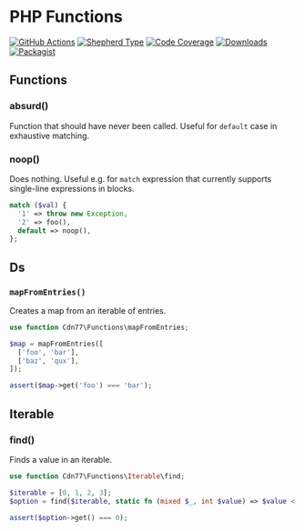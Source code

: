 # PHP Functions

[![GitHub Actions][GA Image]][GA Link]
[![Shepherd Type][Shepherd Image]][Shepherd Link]
[![Code Coverage][Coverage Image]][CodeCov Link]
[![Downloads][Downloads Image]][Packagist Link]
[![Packagist][Packagist Image]][Packagist Link]

## Functions

### absurd()

Function that should have never been called. 
Useful for `default` case in exhaustive matching.

### noop()

Does nothing. Useful e.g. for `match` expression that currently supports single-line expressions in blocks.

```php
match ($val) {
  '1' => throw new Exception,
  '2' => foo(),
  default => noop(),
};
```

## Ds

### `mapFromEntries()`

Creates a map from an iterable of entries.

```php
use function Cdn77\Functions\mapFromEntries;

$map = mapFromEntries([
  ['foo', 'bar'],
  ['baz', 'qux'],
]);

assert($map->get('foo') === 'bar');
```

## Iterable

### find()

Finds a value in an iterable.

```php
use function Cdn77\Functions\Iterable\find;

$iterable = [0, 1, 2, 3];
$option = find($iterable, static fn (mixed $_, int $value) => $value < 2);

assert($option->get() === 0);
```

[GA Image]: https://github.com/cdn77/PhpFunctions/workflows/CI/badge.svg

[GA Link]: https://github.com/cdn77/PhpFunctions/actions?query=workflow%3A%22CI%22+branch%3Amaster

[Shepherd Image]: https://shepherd.dev/github/cdn77/PhpFunctions/coverage.svg

[Shepherd Link]: https://shepherd.dev/github/cdn77/PhpFunctions

[Coverage Image]: https://codecov.io/gh/cdn77/PhpFunctions/branch/0.2.x/graph/badge.svg

[CodeCov Link]: https://codecov.io/gh/cdn77/PhpFunctions/branch/0.2.x

[Downloads Image]: https://poser.pugx.org/cdn77/functions/d/total.svg

[Packagist Image]: https://poser.pugx.org/cdn77/functions/v/stable.svg

[Packagist Link]: https://packagist.org/packages/cdn77/functions
